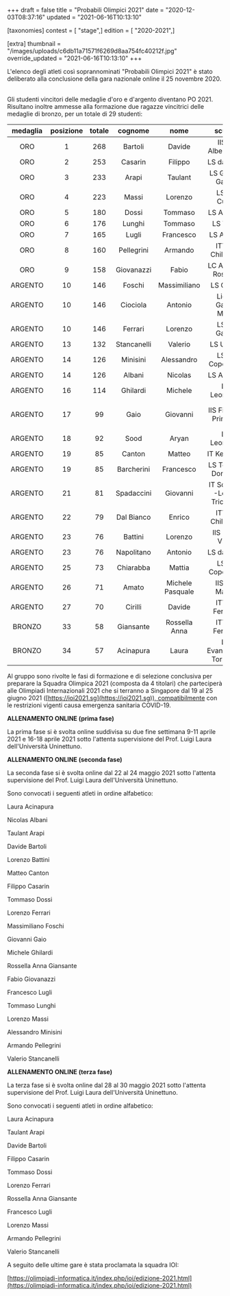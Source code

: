 +++
draft = false
title = "Probabili Olimpici 2021"
date = "2020-12-03T08:37:16"
updated = "2021-06-16T10:13:10"

[taxonomies]
contest = [ "stage",]
edition = [ "2020-2021",]

[extra]
thumbnail = "/images/uploads/c6db11a71571f6269d8aa754fc40212f.jpg"
override_updated = "2021-06-16T10:13:10"
+++

L'elenco degli atleti così soprannominati "Probabili Olimpici 2021" è stato deliberato alla conclusione della gara nazionale online il 25 novembre 2020.

<br/>Gli studenti vincitori delle medaglie d'oro e d'argento diventano PO 2021. Risultano inoltre ammesse alla formazione due ragazze vincitrici delle medaglie di bronzo, per un totale di 29 studenti:

| medaglia | posizione | totale |   cognome   |       nome       |            scuola             |               città               | classe |
| :------: | :-------: | :----: | :---------: | :--------------: | :---------------------------: | :-------------------------------: | :----: |
|   ORO    |     1     |  268   |   Bartoli   |      Davide      |      IIS F. Alberghetti       |               Imola               |   IV   |
|   ORO    |     2     |  253   |   Casarin   |     Filippo      |          LS da Vinci          |              Treviso              |   IV   |
|   ORO    |     3     |  233   |    Arapi    |     Taulant      |      LS Galileo Galilei       |              Trento               |   V    |
|   ORO    |     4     |  223   |    Massi    |     Lorenzo      |          LS M. Curie          |            Giulianova             |   IV   |
|   ORO    |     5     |  180   |    Dossi    |     Tommaso      |          LS A. Volta          |              Milano               |   V    |
|   ORO    |     6     |  176   |   Lunghi    |     Tommaso      |           LS Volta            |              Milano               |   IV   |
|   ORO    |     7     |  165   |    Lugli    |    Francesco     |          LS A. Roiti          |              Ferrara              |   II   |
|   ORO    |     8     |  160   | Pellegrini  |     Armando      |       ITT G. Chilesotti       |              Thiene               |   IV   |
|   ORO    |     9     |  158   | Giovanazzi  |      Fabio       |      LC Antonio Rosmini       |             Rovereto              |   V    |
| ARGENTO  |    10     |  146   |   Foschi    |   Massimiliano   |          LS Galilei           |           Civitavecchia           |  III   |
| ARGENTO  |    10     |  146   |  Ciociola   |     Antonio      |      Liceo Galilei Moro       |            Manfredonia            |   V    |
| ARGENTO  |    10     |  146   |   Ferrari   |     Lorenzo      |         LS G. Galilei         |              Trento               |   II   |
| ARGENTO  |    13     |  132   | Stancanelli |     Valerio      |          LS U. Dini           |               Pisa                |   IV   |
| ARGENTO  |    14     |  126   |  Minisini   |    Alessandro    |        LS N. Copernico        |               Udine               |   V    |
| ARGENTO  |    14     |  126   |   Albani    |     Nicolas      |          LS A. Banfi          |             Vimercate             |  III   |
| ARGENTO  |    16     |  114   |  Ghilardi   |     Michele      |          LS Leonardo          |              Brescia              |   V    |
| ARGENTO  |    17     |   99   |    Gaio     |     Giovanni     |     IIS Fiera Di Primiero     | Primiero San Martino di Castrozza |   V    |
| ARGENTO  |    18     |   92   |    Sood     |      Aryan       |          LS Leonardo          |              Brescia              |   IV   |
| ARGENTO  |    19     |   85   |   Canton    |      Matteo      |          IT Kennedy           |             Pordenone             |   IV   |
| ARGENTO  |    19     |   85   | Barcherini  |    Francesco     |     LS Terni R. Donatelli     |               Terni               |   IV   |
| ARGENTO  |    21     |   81   | Spadaccini  |     Giovanni     | IT Scaruffi -Levi - Tricolore |        Reggio nell'Emilia         |   IV   |
| ARGENTO  |    22     |   79   | Dal Bianco  |      Enrico      |       ITT G. Chilesotti       |              Thiene               |   IV   |
| ARGENTO  |    23     |   76   |   Battini   |     Lorenzo      |        IIS L. Da Vinci        |             Arzignano             |   IV   |
| ARGENTO  |    23     |   76   | Napolitano  |     Antonio      |          LS da Vinci          |              Treviso              |   V    |
| ARGENTO  |    25     |   73   |  Chiarabba  |      Mattia      |        LS N. Copernico        |               Udine               |   V    |
| ARGENTO  |    26     |   71   |    Amato    | Michele Pasquale |        IISS E. Mattei         |              Maglie               |  III   |
| ARGENTO  |    27     |   70   |   Cirilli   |      Davide      |        ITT G. Ferraris        |             Molfetta              |   IV   |
|  BRONZO  |    33     |   58   |  Giansante  |  Rossella Anna   |        ITT G. Ferraris        |             Molfetta              |  III   |
|  BRONZO  |    34     |   57   |  Acinapura  |      Laura       |   LS Evangelista Torricelli   |              Bolzano              |  III   |

Al gruppo sono rivolte le fasi di formazione e di selezione conclusiva per preparare la Squadra Olimpica 2021 (composta da 4 titolari) che parteciperà alle Olimpiadi Internazionali 2021 che si terranno a Singapore dal 19 al 25 giugno 2021 ([https://ioi2021.sg](https://ioi2021.sg)), compatibilmente con le restrizioni vigenti causa emergenza sanitaria COVID-19.

**ALLENAMENTO ONLINE (prima fase)**

La prima fase si è svolta online suddivisa su due fine settimana 9-11 aprile 2021 e 16-18 aprile 2021 sotto l'attenta supervisione del Prof. Luigi Laura dell'Università Uninettuno.

**ALLENAMENTO ONLINE (seconda fase)**

La seconda fase si è svolta online dal 22 al 24 maggio 2021 sotto l'attenta supervisione del Prof. Luigi Laura dell'Università Uninettuno.

Sono convocati i seguenti atleti in ordine alfabetico:

Laura Acinapura

Nicolas Albani

Taulant Arapi

Davide Bartoli

Lorenzo Battini

Matteo Canton

Filippo Casarin

Tommaso Dossi

Lorenzo Ferrari

Massimiliano Foschi

Giovanni Gaio

Michele Ghilardi

Rossella Anna Giansante

Fabio Giovanazzi

Francesco Lugli

Tommaso Lunghi

Lorenzo Massi

Alessandro Minisini

Armando Pellegrini

Valerio Stancanelli

**ALLENAMENTO ONLINE (terza fase)**

La terza fase si è svolta online dal 28 al 30 maggio 2021 sotto l'attenta supervisione del Prof. Luigi Laura dell'Università Uninettuno.

Sono convocati i seguenti atleti in ordine alfabetico:

Laura Acinapura

Taulant Arapi

Davide Bartoli

Filippo Casarin

Tommaso Dossi

Lorenzo Ferrari

Rossella Anna Giansante

Francesco Lugli

Lorenzo Massi

Armando Pellegrini

Valerio Stancanelli

A seguito delle ultime gare è stata proclamata la squadra IOI:

[https://olimpiadi-informatica.it/index.php/ioi/edizione-2021.html](https://olimpiadi-informatica.it/index.php/ioi/edizione-2021.html)
